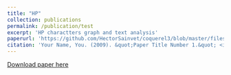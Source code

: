 ```yaml
---
title: "HP"
collection: publications
permalink: /publication/test
excerpt: 'HP charactters graph and text analysis'
paperurl: 'https://github.com/HectorSainvet/coquerel3/blob/master/files/Soutenance_HarryPotter.pdf'
citation: 'Your Name, You. (2009). &quot;Paper Title Number 1.&quot; <i>Journal 1</i>. 1(1).'
---
```



[Download paper here](https://github.com/HectorSainvet/coquerel3/blob/master/files/Soutenance_HarryPotter.pdf)


